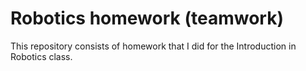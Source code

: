 # Robotics homework (teamwork)

This repository consists of homework that I did for the Introduction in Robotics class.
